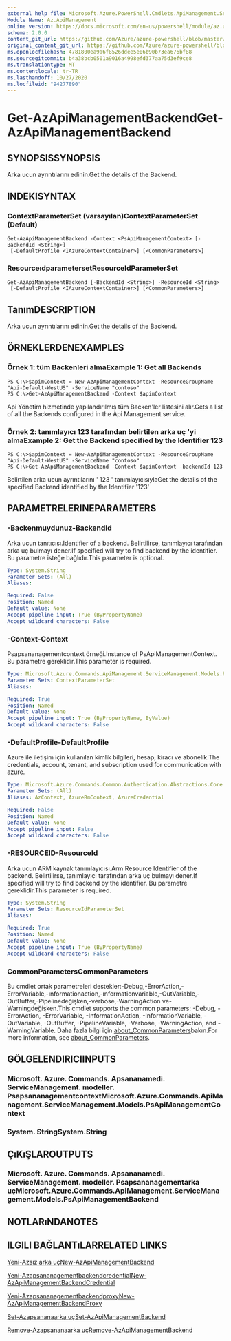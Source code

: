```yaml
---
external help file: Microsoft.Azure.PowerShell.Cmdlets.ApiManagement.ServiceManagement.dll-Help.xml
Module Name: Az.ApiManagement
online version: https://docs.microsoft.com/en-us/powershell/module/az.apimanagement/get-azapimanagementbackend
schema: 2.0.0
content_git_url: https://github.com/Azure/azure-powershell/blob/master/src/ApiManagement/ApiManagement/help/Get-AzApiManagementBackend.md
original_content_git_url: https://github.com/Azure/azure-powershell/blob/master/src/ApiManagement/ApiManagement/help/Get-AzApiManagementBackend.md
ms.openlocfilehash: 4781800ea9a6f8526ddee5e06b90b73ea676bf88
ms.sourcegitcommit: b4a38bcb0501a9016a4998efd377aa75d3ef9ce8
ms.translationtype: MT
ms.contentlocale: tr-TR
ms.lasthandoff: 10/27/2020
ms.locfileid: "94277890"
---
```

# <span data-ttu-id="1a102-101">Get-AzApiManagementBackend</span><span class="sxs-lookup"><span data-stu-id="1a102-101">Get-AzApiManagementBackend</span></span>

## <span data-ttu-id="1a102-102">SYNOPSIS</span><span class="sxs-lookup"><span data-stu-id="1a102-102">SYNOPSIS</span></span>
<span data-ttu-id="1a102-103">Arka ucun ayrıntılarını edinin.</span><span class="sxs-lookup"><span data-stu-id="1a102-103">Get the details of the Backend.</span></span>

## <span data-ttu-id="1a102-104">INDEKI</span><span class="sxs-lookup"><span data-stu-id="1a102-104">SYNTAX</span></span>

### <span data-ttu-id="1a102-105">ContextParameterSet (varsayılan)</span><span class="sxs-lookup"><span data-stu-id="1a102-105">ContextParameterSet (Default)</span></span>
```
Get-AzApiManagementBackend -Context <PsApiManagementContext> [-BackendId <String>]
 [-DefaultProfile <IAzureContextContainer>] [<CommonParameters>]
```

### <span data-ttu-id="1a102-106">Resourceıdparameterset</span><span class="sxs-lookup"><span data-stu-id="1a102-106">ResourceIdParameterSet</span></span>
```
Get-AzApiManagementBackend [-BackendId <String>] -ResourceId <String>
 [-DefaultProfile <IAzureContextContainer>] [<CommonParameters>]
```

## <span data-ttu-id="1a102-107">Tanım</span><span class="sxs-lookup"><span data-stu-id="1a102-107">DESCRIPTION</span></span>
<span data-ttu-id="1a102-108">Arka ucun ayrıntılarını edinin.</span><span class="sxs-lookup"><span data-stu-id="1a102-108">Get the details of the Backend.</span></span>

## <span data-ttu-id="1a102-109">ÖRNEKLERDEN</span><span class="sxs-lookup"><span data-stu-id="1a102-109">EXAMPLES</span></span>

### <span data-ttu-id="1a102-110">Örnek 1: tüm Backenleri alma</span><span class="sxs-lookup"><span data-stu-id="1a102-110">Example 1: Get all Backends</span></span>
```
PS C:\>$apimContext = New-AzApiManagementContext -ResourceGroupName "Api-Default-WestUS" -ServiceName "contoso"
PS C:\>Get-AzApiManagementBackend -Context $apimContext
```

<span data-ttu-id="1a102-111">Api Yönetim hizmetinde yapılandırılmış tüm Backen'ler listesini alır.</span><span class="sxs-lookup"><span data-stu-id="1a102-111">Gets a list of all the Backends configured in the Api Management service.</span></span>

### <span data-ttu-id="1a102-112">Örnek 2: tanımlayıcı 123 tarafından belirtilen arka uç 'yi alma</span><span class="sxs-lookup"><span data-stu-id="1a102-112">Example 2: Get the Backend specified by the Identifier 123</span></span>
```
PS C:\>$apimContext = New-AzApiManagementContext -ResourceGroupName "Api-Default-WestUS" -ServiceName "contoso"
PS C:\>Get-AzApiManagementBackend -Context $apimContext -backendId 123
```

<span data-ttu-id="1a102-113">Belirtilen arka ucun ayrıntılarını ' 123 ' tanımlayıcısıyla</span><span class="sxs-lookup"><span data-stu-id="1a102-113">Get the details of the specified Backend identified by the Identifier '123'</span></span>

## <span data-ttu-id="1a102-114">PARAMETRELERINE</span><span class="sxs-lookup"><span data-stu-id="1a102-114">PARAMETERS</span></span>

### <span data-ttu-id="1a102-115">-Backenmuydunuz</span><span class="sxs-lookup"><span data-stu-id="1a102-115">-BackendId</span></span>
<span data-ttu-id="1a102-116">Arka ucun tanıtıcısı.</span><span class="sxs-lookup"><span data-stu-id="1a102-116">Identifier of a backend.</span></span>
<span data-ttu-id="1a102-117">Belirtilirse, tanımlayıcı tarafından arka uç bulmayı dener.</span><span class="sxs-lookup"><span data-stu-id="1a102-117">If specified will try to find backend by the identifier.</span></span>
<span data-ttu-id="1a102-118">Bu parametre isteğe bağlıdır.</span><span class="sxs-lookup"><span data-stu-id="1a102-118">This parameter is optional.</span></span>

```yaml
Type: System.String
Parameter Sets: (All)
Aliases:

Required: False
Position: Named
Default value: None
Accept pipeline input: True (ByPropertyName)
Accept wildcard characters: False
```

### <span data-ttu-id="1a102-119">-Context</span><span class="sxs-lookup"><span data-stu-id="1a102-119">-Context</span></span>
<span data-ttu-id="1a102-120">Psapsananagementcontext örneği.</span><span class="sxs-lookup"><span data-stu-id="1a102-120">Instance of PsApiManagementContext.</span></span>
<span data-ttu-id="1a102-121">Bu parametre gereklidir.</span><span class="sxs-lookup"><span data-stu-id="1a102-121">This parameter is required.</span></span>

```yaml
Type: Microsoft.Azure.Commands.ApiManagement.ServiceManagement.Models.PsApiManagementContext
Parameter Sets: ContextParameterSet
Aliases:

Required: True
Position: Named
Default value: None
Accept pipeline input: True (ByPropertyName, ByValue)
Accept wildcard characters: False
```

### <span data-ttu-id="1a102-122">-DefaultProfile</span><span class="sxs-lookup"><span data-stu-id="1a102-122">-DefaultProfile</span></span>
<span data-ttu-id="1a102-123">Azure ile iletişim için kullanılan kimlik bilgileri, hesap, kiracı ve abonelik.</span><span class="sxs-lookup"><span data-stu-id="1a102-123">The credentials, account, tenant, and subscription used for communication with azure.</span></span>

```yaml
Type: Microsoft.Azure.Commands.Common.Authentication.Abstractions.Core.IAzureContextContainer
Parameter Sets: (All)
Aliases: AzContext, AzureRmContext, AzureCredential

Required: False
Position: Named
Default value: None
Accept pipeline input: False
Accept wildcard characters: False
```

### <span data-ttu-id="1a102-124">-RESOURCEID</span><span class="sxs-lookup"><span data-stu-id="1a102-124">-ResourceId</span></span>
<span data-ttu-id="1a102-125">Arka ucun ARM kaynak tanımlayıcısı.</span><span class="sxs-lookup"><span data-stu-id="1a102-125">Arm Resource Identifier of the backend.</span></span> <span data-ttu-id="1a102-126">Belirtilirse, tanımlayıcı tarafından arka uç bulmayı dener.</span><span class="sxs-lookup"><span data-stu-id="1a102-126">If specified will try to find backend by the identifier.</span></span> <span data-ttu-id="1a102-127">Bu parametre gereklidir.</span><span class="sxs-lookup"><span data-stu-id="1a102-127">This parameter is required.</span></span>

```yaml
Type: System.String
Parameter Sets: ResourceIdParameterSet
Aliases:

Required: True
Position: Named
Default value: None
Accept pipeline input: True (ByPropertyName)
Accept wildcard characters: False
```

### <span data-ttu-id="1a102-128">CommonParameters</span><span class="sxs-lookup"><span data-stu-id="1a102-128">CommonParameters</span></span>
<span data-ttu-id="1a102-129">Bu cmdlet ortak parametreleri destekler:-Debug,-ErrorAction,-ErrorVariable,-ınformationaction,-ınformationvariable,-OutVariable,-OutBuffer,-Pipelinedeğişken,-verbose,-WarningAction ve-Warningdeğişken.</span><span class="sxs-lookup"><span data-stu-id="1a102-129">This cmdlet supports the common parameters: -Debug, -ErrorAction, -ErrorVariable, -InformationAction, -InformationVariable, -OutVariable, -OutBuffer, -PipelineVariable, -Verbose, -WarningAction, and -WarningVariable.</span></span> <span data-ttu-id="1a102-130">Daha fazla bilgi için [about_CommonParameters](http://go.microsoft.com/fwlink/?LinkID=113216)bakın.</span><span class="sxs-lookup"><span data-stu-id="1a102-130">For more information, see [about_CommonParameters](http://go.microsoft.com/fwlink/?LinkID=113216).</span></span>

## <span data-ttu-id="1a102-131">GÖLGELENDIRICI</span><span class="sxs-lookup"><span data-stu-id="1a102-131">INPUTS</span></span>

### <span data-ttu-id="1a102-132">Microsoft. Azure. Commands. Apsananamedi. ServiceManagement. modeller. Psapsananagementcontext</span><span class="sxs-lookup"><span data-stu-id="1a102-132">Microsoft.Azure.Commands.ApiManagement.ServiceManagement.Models.PsApiManagementContext</span></span>

### <span data-ttu-id="1a102-133">System. String</span><span class="sxs-lookup"><span data-stu-id="1a102-133">System.String</span></span>

## <span data-ttu-id="1a102-134">ÇıKıŞLAR</span><span class="sxs-lookup"><span data-stu-id="1a102-134">OUTPUTS</span></span>

### <span data-ttu-id="1a102-135">Microsoft. Azure. Commands. Apsananamedi. ServiceManagement. modeller. Psapsananagementarka uç</span><span class="sxs-lookup"><span data-stu-id="1a102-135">Microsoft.Azure.Commands.ApiManagement.ServiceManagement.Models.PsApiManagementBackend</span></span>

## <span data-ttu-id="1a102-136">NOTLARıNDA</span><span class="sxs-lookup"><span data-stu-id="1a102-136">NOTES</span></span>

## <span data-ttu-id="1a102-137">ILGILI BAĞLANTıLAR</span><span class="sxs-lookup"><span data-stu-id="1a102-137">RELATED LINKS</span></span>

[<span data-ttu-id="1a102-138">Yeni-Azsız arka uç</span><span class="sxs-lookup"><span data-stu-id="1a102-138">New-AzApiManagementBackend</span></span>](./New-AzApiManagementBackend.md)

[<span data-ttu-id="1a102-139">Yeni-Azapsananagementbackendcredential</span><span class="sxs-lookup"><span data-stu-id="1a102-139">New-AzApiManagementBackendCredential</span></span>](./New-AzApiManagementBackendCredential.md)

[<span data-ttu-id="1a102-140">Yeni-Azapsananagementbackendproxy</span><span class="sxs-lookup"><span data-stu-id="1a102-140">New-AzApiManagementBackendProxy</span></span>](./New-AzApiManagementBackendProxy.md)

[<span data-ttu-id="1a102-141">Set-Azapsananaarka uç</span><span class="sxs-lookup"><span data-stu-id="1a102-141">Set-AzApiManagementBackend</span></span>](./Set-AzApiManagementBackend.md)

[<span data-ttu-id="1a102-142">Remove-Azapsananaarka uç</span><span class="sxs-lookup"><span data-stu-id="1a102-142">Remove-AzApiManagementBackend</span></span>](./Remove-AzApiManagementBackend.md)
